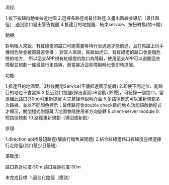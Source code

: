 流程:

1.按下按鈕啟動並拉近地圖 2.選擇多路徑或最佳路徑 3.畫出路線並導航（最佳路徑）,遇到路口發出警告提醒 4.抵達目的地提醒、結束service、按扭轉換(關→開)

動機:

對明眼人來說，有紅綠燈的路口可能需要等待行車通過才能前進，且在馬路上玩手機很危險會被罰錢還會掛；
對盲人來說，馬路如虎口，有紅綠燈的路口會是個危險的地方，
所以這支APP視有紅綠燈的路口為障礙，使用這支APP可以避開這些障礙並規劃一條最佳行走路線，而當接近這些障礙時也會即時提醒。

功能:

1.抵達目的地圖案、3秒後關閉Service(不讓抵達圖示旋轉)
2.即使不開定位、亂點目的地也不會當掉
3.接近路口提醒(彈出畫面OR震動+鈴聲)，可紀錄一個路口，當遠離此路口(30m)可重新提醒
4.完整操作說明介面
5.多路徑模式可以重新規劃多次路線，並以不同顏色標示；最佳路徑會double check目的地
6.功能鈕啟動程式才顯示，關閉程式則隱藏
7.地圖會隨使用者方向旋轉
8.client-server module
9.短路徑規劃
10.路徑重新規劃（導回或新創）

原理:

1.direction api找最短路徑(解旅行銷售員問題)
2.結合紅綠燈路口經緯度座標選擇行走路徑(路口最少且最短)

準確度:

路口靠近程度:30m
路口經過程度:30m

未完成目標:
1.最佳化路徑（應該）
